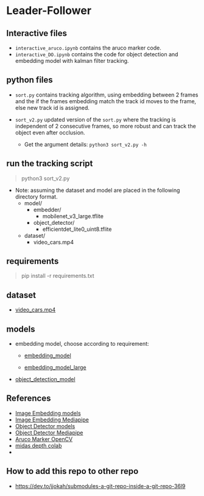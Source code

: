 # Leader-Follower


##  Interactive files
* `interactive_aruco.ipynb` contains the aruco marker code.
* `interactive_DO.ipynb` contains the code for object detection and embedding model with kalman filter tracking.

## python files
* `sort.py` contains tracking algorithm, using embedding between 2 frames and the if the frames embedding match the track id moves to the frame, else new track id is assigned.

* `sort_v2.py` updated version of the `sort.py` where the tracking is independent of 2 consecutive frames, so more robust and can track the object even after occlusion.
    - Get the argument details:
        `python3 sort_v2.py -h` 

## run the tracking script
> python3 sort_v2.py

* Note: assuming the dataset and model are placed in the following directory format.
    - model/
        - embedder/
            - mobilenet_v3_large.tflite
        - object_detector/
            - efficientdet_lite0_uint8.tflite
    - dataset/
        - video_cars.mp4

## requirements
> pip install -r requirements.txt

## dataset
* [video_cars.mp4](https://drive.google.com/file/d/119pDDZhH64BOW-6NPdEfDu3s_8-OA_4A/view?usp=sharing)

## models
* embedding model, choose according to requirement:
    - [embedding_model](https://storage.googleapis.com/mediapipe-models/image_embedder/mobilenet_v3_small/float32/latest/mobilenet_v3_small.tflite)

    - [embedding_model_large](https://storage.googleapis.com/mediapipe-models/image_embedder/mobilenet_v3_large/float32/latest/mobilenet_v3_large.tflite)

* [object_detection_model](https://storage.googleapis.com/mediapipe-models/object_detector/efficientdet_lite0/int8/latest/efficientdet_lite0.tflite)


## References
* [Image Embedding models](https://developers.google.com/mediapipe/solutions/vision/image_embedder/index#models)
* [Image Embedding Mediapipe](https://developers.google.com/mediapipe/solutions/vision/image_embedder/python)
* [Object Detector models](https://developers.google.com/mediapipe/solutions/vision/object_detector#efficientdet-lite0_model_recommended)
* [Object Detector Mediapipe](https://developers.google.com/mediapipe/solutions/vision/object_detector/python)
* [Aruco Marker OpenCV](https://docs.opencv.org/4.x/d5/dae/tutorial_aruco_detection.html)
* [midas depth colab](https://colab.research.google.com/drive/1QjcqchMme2gFqoaLsAcg0eNa7s-xfN8W#scrollTo=expanded-verification)
* 
## How to add this repo to other repo
* https://dev.to/jjokah/submodules-a-git-repo-inside-a-git-repo-36l9
